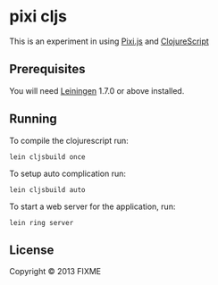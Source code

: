 # pixi cljs

This is an experiment in using [Pixi.js](http://www.pixijs.com/) and [ClojureScript](http://clojurescript.com/)

## Prerequisites

You will need [Leiningen][1] 1.7.0 or above installed.

[1]: https://github.com/technomancy/leiningen

## Running

To compile the clojurescript run:

	lein cljsbuild once

To setup auto complication run:

	lein cljsbuild auto


To start a web server for the application, run:

    lein ring server

## License

Copyright © 2013 FIXME

